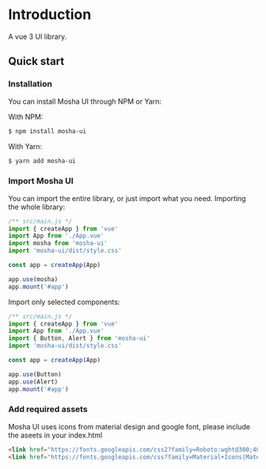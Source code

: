 # Introduction

A vue 3 UI library.

## Quick start

### Installation

You can install Mosha UI through NPM or Yarn:

With NPM:

```bash
$ npm install mosha-ui
```

With Yarn:

```bash
$ yarn add mosha-ui
```

### Import Mosha UI

You can import the entire library, or just import what you need.
Importing the whole library:

```js
/** src/main.js */
import { createApp } from 'vue'
import App from './App.vue'
import mosha from 'mosha-ui'
import 'mosha-ui/dist/style.css'

const app = createApp(App)

app.use(mosha)
app.mount('#app')
```

Import only selected components:

```js
/** src/main.js */
import { createApp } from 'vue'
import App from './App.vue'
import { Button, Alert } from 'mosha-ui'
import 'mosha-ui/dist/style.css'

const app = createApp(App)

app.use(Button)
app.use(Alert)
app.mount('#app')
```
### Add required assets

Mosha UI uses icons from material design and google font, please include the aseets in your index.html
```html
<link href="https://fonts.googleapis.com/css2?family=Roboto:wght@300;400;700&display=swap" rel="stylesheet">
<link href="https://fonts.googleapis.com/css?family=Material+Icons|Material+Icons+Outlined|Material+Icons+Two+Tone|Material+Icons+Round" rel="stylesheet">
```